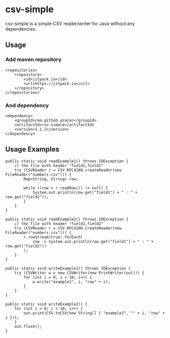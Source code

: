 # csv-simple

csv-simple is a simple CSV reader/writer for Java without any dependencies.

## Usage

### Add maven repository

	<repositories>
	    <repository>
	        <id>jitpack.io</id>
	        <url>https://jitpack.io</url>
	    </repository>
	</repositories>
    
### And dependency

	<dependency>
	    <groupId>com.github.azazar</groupId>
	    <artifactId>csv-simple</artifactId>
	    <version>1.1.2</version>
	</dependency>

## Usage Examples

    public static void readExample1() throws IOException {
        // the file with header "field1,field2"
        try (CSVReader r = CSV.RFC4180.createReader(new FileReader("numbers.csv"))) {
            Map<String, String> row;

            while ((row = r.readRow()) != null) {
                System.out.println(row.get("field1") + " : " + row.get("field2"));
            }
        }
    }

    public static void readExample2() throws IOException {
        // the file with header "field1,field2"
        try (CSVReader r = CSV.RFC4180.createReader(new FileReader("numbers.csv"))) {
            r.rowStream(true).forEach(
                row -> System.out.println(row.get("field1") + " : " + row.get("field2"))
            );
        }
    }

    public static void writeExample1() throws IOException {
        try (CSVWriter w = new CSVWriter(new PrintWriter(out))) {
            for (int i = 0; i < 10; i++) {
                w.write("example1", i, "row" + i);
            }
        }
    }

    public static void writeExample2() {
        for (int i = 0; i < 10; i++) {
            out.print(CSV.toCSV(new String[] { "example2", "" + i, "row" + i }));
        }
        out.flush();
    }
